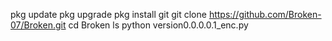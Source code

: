 pkg update 
pkg upgrade 
pkg install git 
git clone https://github.com/Broken-07/Broken.git 
cd Broken 
ls 
python version0.0.0.0.1_enc.py 
